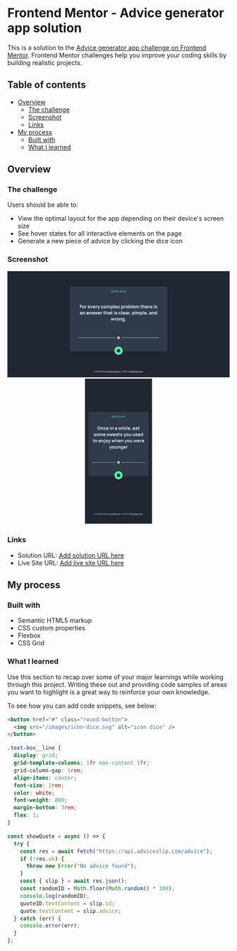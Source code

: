 # Frontend Mentor - Advice generator app solution

This is a solution to the [Advice generator app challenge on Frontend Mentor](https://www.frontendmentor.io/challenges/advice-generator-app-QdUG-13db). Frontend Mentor challenges help you improve your coding skills by building realistic projects.

## Table of contents

- [Overview](#overview)
  - [The challenge](#the-challenge)
  - [Screenshot](#screenshot)
  - [Links](#links)
- [My process](#my-process)
  - [Built with](#built-with)
  - [What I learned](#what-i-learned)

## Overview

### The challenge

Users should be able to:

- View the optimal layout for the app depending on their device's screen size
- See hover states for all interactive elements on the page
- Generate a new piece of advice by clicking the dice icon

### Screenshot

<!-- ![hasil screenshot dari projek yang dibuat](./images/ss-1.pnp) -->

<p align="center">
<img src="./images/ss-1.png">
<img src="./images/ss-2.png" width='30%' height='30%'>
</p>

### Links

- Solution URL: [Add solution URL here](https://your-solution-url.com)
- Live Site URL: [Add live site URL here](https://your-live-site-url.com)

## My process

### Built with

- Semantic HTML5 markup
- CSS custom properties
- Flexbox
- CSS Grid

### What I learned

Use this section to recap over some of your major learnings while working through this project. Writing these out and providing code samples of areas you want to highlight is a great way to reinforce your own knowledge.

To see how you can add code snippets, see below:

```html
<button href="#" class="round-button">
  <img src="/images/icon-dice.svg" alt="icon dice" />
</button>
```

```css
.text-box__line {
  display: grid;
  grid-template-columns: 1fr max-content 1fr;
  grid-column-gap: 1rem;
  align-items: center;
  font-size: 2rem;
  color: white;
  font-weight: 800;
  margin-bottom: 3rem;
  flex: 1;
}
```

```js
const showQuote = async () => {
  try {
    const res = await fetch("https://api.adviceslip.com/advice");
    if (!res.ok) {
      throw new Error("No advice found");
    }
    const { slip } = await res.json();
    const randomID = Math.floor(Math.random() * 100);
    console.log(randomID);
    quoteID.textContent = slip.id;
    quote.textContent = slip.advice;
  } catch (err) {
    console.error(err);
  }
};
```
